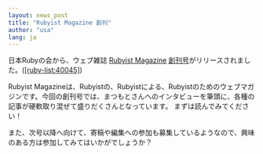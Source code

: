 ```yaml
---
layout: news_post
title: "Rubyist Magazine 創刊"
author: "usa"
lang: ja
---
```


日本Rubyの会から、ウェブ雑誌 [Rubyist Magazine][1]
[創刊号][2]がリリースされました。([\[ruby-list:40045\]][3])

Rubyist
Magazineは、Rubyistの、Rubyistによる、Rubyistのためのウェブマガジンです。今回の創刊号では、まつもとさんへのインタビューを筆頭に、各種の記事が硬軟取り混ぜて盛りだくさんとなっています。
まずは読んでみてください！

また、次号以降へ向けて、寄稿や編集への参加も募集しているようなので、興味のある方は参加してみてはいかがでしょうか？



[1]: http://jp.rubyist.net/magazine/
[2]: http://jp.rubyist.net/magazine/?0001
[3]: http://blade.nagaokaut.ac.jp/cgi-bin/scat.rb/ruby/ruby-list/40045
